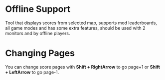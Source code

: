 # Offline Support
Tool that displays scores from selected map, supports mod leaderboards, all game modes and has some extra features, should be used with 2 monitors and by offline players.

# Changing Pages
You can change score pages with **Shift + RightArrow** to go page+1 or **Shift + LeftArrow** to go page-1.
